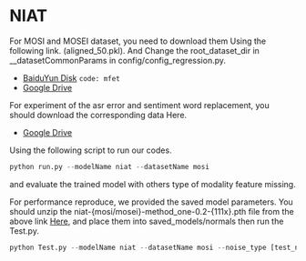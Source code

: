 # NIAT

For MOSI and MOSEI dataset, you need to download them Using the following link. (aligned_50.pkl).
And Change the root_dataset_dir in __datasetCommonParams in config/config_regression.py.


- [BaiduYun Disk](https://pan.baidu.com/s/1XmobKHUqnXciAm7hfnj2gg) `code: mfet`
- [Google Drive](https://drive.google.com/drive/folders/1A2S4pqCHryGmiqnNSPLv7rEg63WvjCSk?usp=sharing)

For experiment of the asr error and sentiment word replacement, you should download the corresponding data Here.

- [Google Drive](https://drive.google.com/file/d/13LMfmTlP47snrb5qKUzbLfZyZjLarvx_/view?usp=share_link)

Using the following script to run our codes.

```python
python run.py --modelName niat --datasetName mosi
```

and evaluate the trained model with others type of modality feature missing.

For performance reproduce, we provided the saved model parameters. You should unzip the niat-{mosi/mosei}-method_one-0.2-{111x}.pth file from the above link [Here](https://drive.google.com/file/d/13LMfmTlP47snrb5qKUzbLfZyZjLarvx_/view?usp=share_link), and place them into saved_models/normals then run the Test.py.


```python
python Test.py --modelName niat --datasetName mosi --noise_type [test_noise_type]
```

